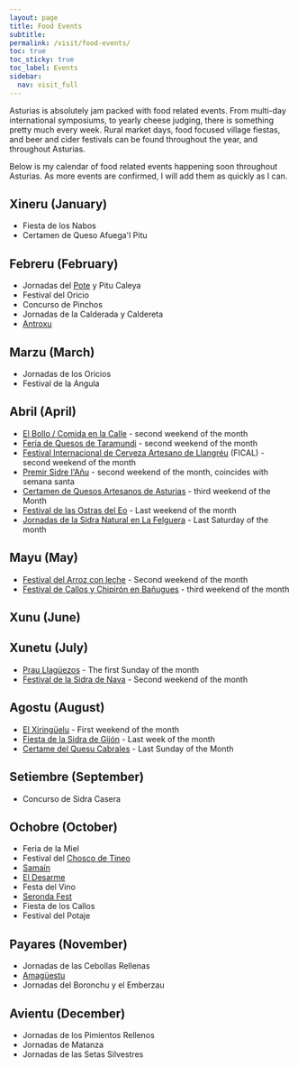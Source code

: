 ```yaml
---
layout: page
title: Food Events
subtitle:
permalink: /visit/food-events/
toc: true
toc_sticky: true
toc_label: Events
sidebar:
  nav: visit_full
---
```

Asturias is absolutely jam packed with food related events. From multi-day international symposiums, to yearly cheese judging, there is something pretty much every week. Rural market days, food focused village fiestas, and beer and cider festivals can be found throughout the year, and throughout Asturias.

Below is my calendar of food related events happening soon throughout Asturias. As more events are confirmed, I will add them as quickly as I can. 

## Xineru (January)
- Fiesta de los Nabos
- Certamen de Queso Afuega'l Pitu

## Febreru (February)
- Jornadas del [Pote](https://eatingasturias.com/wiki/Pote "Pote") y Pitu Caleya
- Festival del Oricio
- Concurso de Pinchos
- Jornadas de la Calderada y Caldereta
- [Antroxu](/visit/events/antroxu.html)

## Marzu (March)
- Jornadas de los Oricios
- Festival de la Angula

## Abril (April)
- [El Bollo / Comida en la Calle](https://eatingasturias.com/index.php?title=Festival_El_Bollo&action=edit&redlink=1 "Festival El Bollo (page does not exist)") - second weekend of the month
- [Feria de Quesos de Taramundi](https://eatingasturias.com/index.php?title=Feria_de_Quesos_de_Taramundi&action=edit&redlink=1 "Feria de Quesos de Taramundi (page does not exist)") - second weekend of the month
- [Festival Internacional de Cerveza Artesano de Llangréu](https://eatingasturias.com/index.php?title=Festival_Internacional_de_Cerveza_Artesano_de_Llangr%C3%A9u&action=edit&redlink=1 "Festival Internacional de Cerveza Artesano de Llangréu (page does not exist)") (FICAL) - second weekend of the month
- [Premir Sidre l'Añu](https://eatingasturias.com/index.php?title=Premir_Sidre_l%27A%C3%B1u&action=edit&redlink=1 "Premir Sidre l'Añu (page does not exist)") - second weekend of the month, coincides with semana santa
- [Certamen de Quesos Artesanos de Asturias](https://eatingasturias.com/index.php?title=Certamen_de_Quesos_Artesanos_de_Asturias&action=edit&redlink=1 "Certamen de Quesos Artesanos de Asturias (page does not exist)") - third weekend of the Month
- [Festival de las Ostras del Eo](https://eatingasturias.com/index.php?title=Festival_de_las_Ostras_del_Eo&action=edit&redlink=1 "Festival de las Ostras del Eo (page does not exist)") - Last weekend of the month
- [Jornadas de la Sidra Natural en La Felguera](https://eatingasturias.com/index.php?title=Jornadas_de_la_Sidra_Natural_en_La_Felguera&action=edit&redlink=1 "Jornadas de la Sidra Natural en La Felguera (page does not exist)") - Last Saturday of the month

## Mayu (May)
- [Festival del Arroz con leche](https://eatingasturias.com/index.php?title=Festival_del_Arroz_con_leche&action=edit&redlink=1 "Festival del Arroz con leche (page does not exist)") - Second weekend of the month
- [Festival de Callos y Chipirón en Bañugues](https://eatingasturias.com/index.php?title=Festival_de_Callos_y_Chipir%C3%B3n_en_Ba%C3%B1ugues&action=edit&redlink=1 "Festival de Callos y Chipirón en Bañugues (page does not exist)") - third weekend of the month

## Xunu (June)

## Xunetu (July)
- [Prau Llagüezos](https://eatingasturias.com/index.php?title=Prau_Llag%C3%BCezos&action=edit&redlink=1 "Prau Llagüezos (page does not exist)") - The first Sunday of the month
- [Festival de la Sidra de Nava](https://eatingasturias.com/index.php?title=Festival_de_la_Sidra_de_Nava&action=edit&redlink=1 "Festival de la Sidra de Nava (page does not exist)") - Second weekend of the month

## Agostu (August)
- [El Xiringüelu](https://eatingasturias.com/index.php?title=Xiring%C3%BCelu&action=edit&redlink=1 "Xiringüelu (page does not exist)") - First weekend of the month
- [Fiesta de la Sidra de Gijón](https://eatingasturias.com/index.php?title=Fiesta_de_la_Sidra_de_Gij%C3%B3n&action=edit&redlink=1 "Fiesta de la Sidra de Gijón (page does not exist)") - Last week of the month
- [Certame del Quesu Cabrales](https://eatingasturias.com/index.php?title=Certame_del_Quesu_Cabrales&action=edit&redlink=1 "Certame del Quesu Cabrales (page does not exist)") - Last Sunday of the Month

## Setiembre (September)
- Concurso de Sidra Casera

## Ochobre (October)
- Feria de la Miel
- Festival del [Chosco de Tineo](https://eatingasturias.com/wiki/Chosco_de_Tineo "Chosco de Tineo")
- [Samaín](https://eatingasturias.com/wiki/Sama%C3%ADn "Samaín")
- [El Desarme](https://eatingasturias.com/wiki/El_Desarme "El Desarme")
- Festa del Vino
- [Seronda Fest](https://eatingasturias.com/index.php?title=Seronda_Fest&action=edit&redlink=1 "Seronda Fest (page does not exist)")
- Fiesta de los Callos
- Festival del Potaje

## Payares (November)
- Jornadas de las Cebollas Rellenas
- [Amagüestu](/visit/events/amagüestu.html)
- Jornadas del Boronchu y el Emberzau

## Avientu (December)
- Jornadas de los Pimientos Rellenos
- Jornadas de Matanza
- Jornadas de las Setas Silvestres
